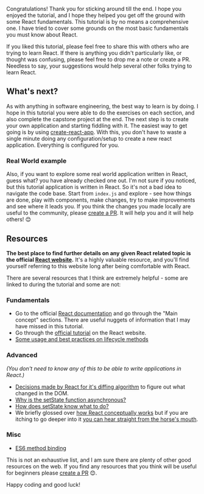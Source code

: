Congratulations! Thank you for sticking around till the end. I hope you enjoyed the tutorial, and I hope they helped you get off the ground with some React fundamentals.
This tutorial is by no means a comprehensive one. I have tried to cover some grounds on the most basic fundamentals you must know about React.

If you liked this tutorial, please feel free to share this with others who are trying to learn React. If there is anything you didn't particularly like, or thought was confusing, please feel free to drop me a note or create a PR. Needless to say, your suggestions would help several other folks trying to learn React.

## What's next?

As with anything in software engineering, the best way to learn is by doing. I hope in this tutorial you were able to do the exercises on each section, and also complete the capstone project at the end. The next step is to create your own application and starting fiddling with it. The easiest way to get going is by using [create-react-app](https://github.com/facebook/create-react-app). With this, you don't have to waste a single minute doing any configuration/setup to create a new react application. Everything is configured for you.

### Real World example
Also, if you want to explore some real world application written in React, guess what? you have already checked one out. I'm not sure if you noticed, but this tutorial application is written in React. So it's not a bad idea to navigate the code base. Start from `index.js` and explore - see how things are done, play with components, make changes, try to make improvements and see where it leads you. If you think the changes you made locally are useful to the community, please [create a PR](https://github.com/tyroprogrammer/learn-react-app). It will help you and it will help others! 😊

## Resources

**The best place to find further details on any given React related topic is the official [React website](https://reactjs.org/).** It's a highly valuable resource, and you'll find yourself referring to this website long after being comfortable with React.

There are several resources that I think are extremely helpful - some are linked to during the tutorial and some are not:

### Fundamentals
- Go to the official [React documentation](https://reactjs.org/docs/hello-world.html) and go through the "Main concept" sections. There are useful nuggets of information that I may have missed in this tutorial.
- Go through the [official tutorial](https://reactjs.org/tutorial/tutorial.html) on the React website.
- [Some usage and best practices on lifecycle methods](https://reactjs.org/blog/2018/03/27/update-on-async-rendering.html)

### Advanced
*(You don't need to know any of this to be able to write applications in React.)*
- [Decisions made by React for it's diffing algorithm](https://reactjs.org/docs/reconciliation.html) to figure out what changed in the DOM.
- [Why is the setState function asynchronous?](https://github.com/facebook/react/issues/11527#issuecomment-360199710)
- [How does setState know what to do?](https://overreacted.io/how-does-setstate-know-what-to-do/)
- We briefly glossed over [how React conceptually works](/tutorial/hello-world) but if you are itching to go deeper into it [you can hear straight from the horse's mouth](https://overreacted.io/react-as-a-ui-runtime/).


### Misc
- [ES6 method binding](https://cmichel.io/es6-class-methods-differences/)

This is not an exhaustive list, and I am sure there are plenty of other good resources on the web. If you find any resources that you think will be useful for beginners please [create a PR](https://github.com/tyroprogrammer/learn-react-app) 😊.

Happy coding and good luck!